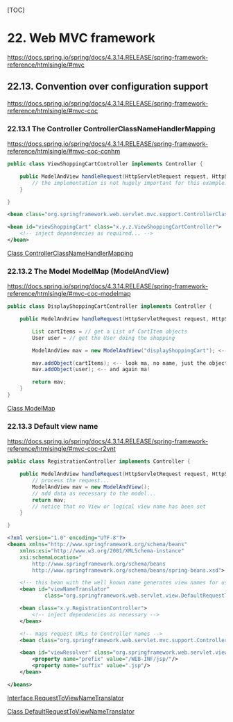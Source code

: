 [TOC]

# 22. Web MVC framework

https://docs.spring.io/spring/docs/4.3.14.RELEASE/spring-framework-reference/htmlsingle/#mvc

## 22.13. Convention over configuration support

https://docs.spring.io/spring/docs/4.3.14.RELEASE/spring-framework-reference/htmlsingle/#mvc-coc

### 22.13.1 The Controller ControllerClassNameHandlerMapping

https://docs.spring.io/spring/docs/4.3.14.RELEASE/spring-framework-reference/htmlsingle/#mvc-coc-ccnhm

```java
public class ViewShoppingCartController implements Controller {

    public ModelAndView handleRequest(HttpServletRequest request, HttpServletResponse response) {
        // the implementation is not hugely important for this example...
    }

}
```

```xml
<bean class="org.springframework.web.servlet.mvc.support.ControllerClassNameHandlerMapping"/>

<bean id="viewShoppingCart" class="x.y.z.ViewShoppingCartController">
    <!-- inject dependencies as required... -->
</bean>
```

[Class ControllerClassNameHandlerMapping](https://docs.spring.io/spring/docs/4.3.14.RELEASE/javadoc-api/org/springframework/web/servlet/mvc/support/ControllerClassNameHandlerMapping.html)

### 22.13.2 The Model ModelMap (ModelAndView)

https://docs.spring.io/spring/docs/4.3.14.RELEASE/spring-framework-reference/htmlsingle/#mvc-coc-modelmap

```java
public class DisplayShoppingCartController implements Controller {

    public ModelAndView handleRequest(HttpServletRequest request, HttpServletResponse response) {

        List cartItems = // get a List of CartItem objects
        User user = // get the User doing the shopping

        ModelAndView mav = new ModelAndView("displayShoppingCart"); <-- the logical view name

        mav.addObject(cartItems); <-- look ma, no name, just the object
        mav.addObject(user); <-- and again ma!

        return mav;
    }
}
```

[Class ModelMap](https://docs.spring.io/spring/docs/4.3.14.RELEASE/javadoc-api/org/springframework/ui/ModelMap.html)

### 22.13.3 Default view name

https://docs.spring.io/spring/docs/4.3.14.RELEASE/spring-framework-reference/htmlsingle/#mvc-coc-r2vnt

```java
public class RegistrationController implements Controller {

    public ModelAndView handleRequest(HttpServletRequest request, HttpServletResponse response) {
        // process the request...
        ModelAndView mav = new ModelAndView();
        // add data as necessary to the model...
        return mav;
        // notice that no View or logical view name has been set
    }

}
```

```xml
<?xml version="1.0" encoding="UTF-8"?>
<beans xmlns="http://www.springframework.org/schema/beans"
    xmlns:xsi="http://www.w3.org/2001/XMLSchema-instance"
    xsi:schemaLocation="
        http://www.springframework.org/schema/beans
        http://www.springframework.org/schema/beans/spring-beans.xsd">

    <!-- this bean with the well known name generates view names for us -->
    <bean id="viewNameTranslator"
            class="org.springframework.web.servlet.view.DefaultRequestToViewNameTranslator"/>

    <bean class="x.y.RegistrationController">
        <!-- inject dependencies as necessary -->
    </bean>

    <!-- maps request URLs to Controller names -->
    <bean class="org.springframework.web.servlet.mvc.support.ControllerClassNameHandlerMapping"/>

    <bean id="viewResolver" class="org.springframework.web.servlet.view.InternalResourceViewResolver">
        <property name="prefix" value="/WEB-INF/jsp/"/>
        <property name="suffix" value=".jsp"/>
    </bean>

</beans>
```

[Interface RequestToViewNameTranslator](https://docs.spring.io/spring/docs/4.3.14.RELEASE/javadoc-api/org/springframework/web/servlet/RequestToViewNameTranslator.html)

[Class DefaultRequestToViewNameTranslator](https://docs.spring.io/spring/docs/4.3.14.RELEASE/javadoc-api/org/springframework/web/servlet/view/DefaultRequestToViewNameTranslator.html)
